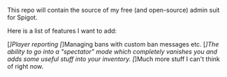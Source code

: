 This repo will contain the source of my free (and open-source) admin suit for Spigot.

Here is a list of features I want to add:

[*]Player reporting
[*]Managing bans with custom ban messages etc.
[*]The ability to go into a "spectator" mode which completely vanishes you and adds some useful stuff into your inventory.
[*]Much more stuff I can't think of right now.
